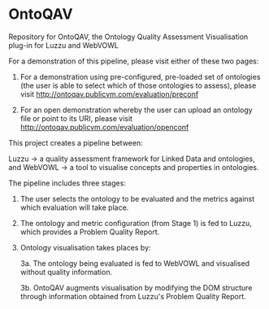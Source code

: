 # OntoQAV
Repository for OntoQAV, the Ontology Quality Assessment Visualisation plug-in for Luzzu and WebVOWL

For a demonstration of this pipeline, please visit either of these two pages:

1. For a demonstration using pre-configured, pre-loaded set of ontologies (the user is able to select which of those ontologies to assess), please visit http://ontoqav.publicvm.com/evaluation/preconf

2. For an open demonstration whereby the user can upload an ontology file or point to its URI, please visit http://ontoqav.publicvm.com/evaluation/openconf




This project creates a pipeline between:

Luzzu -> a quality assessment framework for Linked Data and ontologies, and
WebVOWL -> a tool to visualise concepts and properties in ontologies.

The pipeline includes three stages:

1. The user selects the ontology to be evaluated and the metrics against which evaluation will take place.

2. The ontology and metric configuration (from Stage 1) is fed to Luzzu, which provides a Problem Quality Report.

3. Ontology visualisation takes places by:

    3a. The ontology being evaluated is fed to WebVOWL and visualised without quality information.
    
    3b. OntoQAV augments visualisation by modifying the DOM structure through information obtained from Luzzu's Problem Quality Report.
